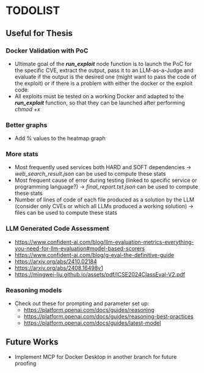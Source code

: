 # TODOLIST



## Useful for Thesis

### Docker Validation with PoC
- Ultimate goal of the **_run\_exploit_** node function is to launch the PoC for the specific CVE, extract the output, pass it to an LLM-as-a-Judge and evaluate if the output is the desired one (might want to pass the code of the exploit) or if there is a problem with either the docker or the exploit code.
- All exploits must be tested on a working Docker and adapted to the **_run\_exploit_** function, so that they can be launched after performing _chmod +x_

### Better graphs
- Add % values to the heatmap graph

### More stats
- Most frequently used services both HARD and SOFT dependencies &rarr; _web\_search\_result.json_ can be used to compute these stats
- Most frequent cause of error during testing (linked to specific service or programming language?) &rarr; _final\_report.txt.json_ can be used to compute these stats
- Number of lines of code of each file produced as a solution by the LLM (consider only CVEs or which all LLMs produced a working solution) &rarr; files can be used to compute these stats

### LLM Generated Code Assessment
- https://www.confident-ai.com/blog/llm-evaluation-metrics-everything-you-need-for-llm-evaluation#model-based-scorers
- https://www.confident-ai.com/blog/g-eval-the-definitive-guide
- https://arxiv.org/abs/2410.02184
- https://arxiv.org/abs/2408.16498v1
- https://mingwei-liu.github.io/assets/pdf/ICSE2024ClassEval-V2.pdf

### Reasoning models
- Check out these for prompting and parameter set up:
    - https://platform.openai.com/docs/guides/reasoning
    - https://platform.openai.com/docs/guides/reasoning-best-practices
    - https://platform.openai.com/docs/guides/latest-model



## Future Works
- Implement MCP for Docker Desktop in another branch for future proofing